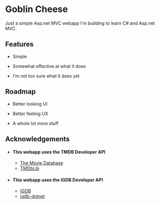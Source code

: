 
# Goblin Cheese

Just a simple Asp.net MVC webapp I'm building to learn C# and Asp.net MVC.


## Features

- Simple

- Somewhat effective at what it does

- I'm not too sure what it does yet


## Roadmap

- Better looking UI

- Better feeling UX

- A whole lot more stuff


## Acknowledgements


- #### This webapp uses the TMDB Developer API
  - [The Movie Database](https://www.themoviedb.org/)
  - [TMDbLib](https://github.com/LordMike/TMDbLib/)

- #### This webapp uses the IGDB Developer API
  - [IGDB](https://www.igdb.com/)
  - [igdb-dotnet](https://github.com/kamranayub/igdb-dotnet)

